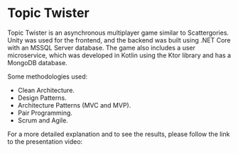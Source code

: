 # Topic Twister

Topic Twister is an asynchronous multiplayer game similar to Scattergories. Unity was used for the frontend, and the backend was built using .NET Core with an MSSQL Server database. The game also includes a user microservice, which was developed in Kotlin using the Ktor library and has a MongoDB database.

Some methodologies used:
- Clean Architecture.
- Design Patterns.
- Architecture Patterns (MVC and MVP).
- Pair Programming.
- Scrum and Agile.


For a more detailed explanation and to see the results, please follow the link to the presentation video:



